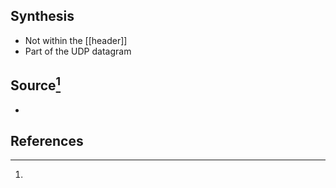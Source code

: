 ## Synthesis
- Not within the [[header]]
- Part of the UDP datagram
## Source[^1]
- 
## References

[^1]: 
